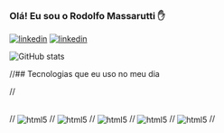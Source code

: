 ### Olá! Eu sou o Rodolfo Massarutti ✋


[![linkedin](https://img.shields.io/badge/LinkedIn-0077B5?style=for-the-badge&logo=linkedin&logoColor=white)](https://www.linkedin.com/in/rodolfo-massarutti-6924b622b/)
[![linkedin](https://img.shields.io/badge/Instagram-E4405F?style=for-the-badge&logo=instagram&logoColor=white)](https://www.instagram.com/rodolfomassarutti/)


![GitHub stats](https://github-readme-stats.vercel.app/api?username=massarutti&show_icons=true&theme=radical)

//## Tecnologias que eu uso no meu dia

//<div style="display: inline_block"> <br>
   // <img align="center" alt="html5" src="https://img.shields.io/badge/HTML5-E34F26?style=for-the-badge&logo=html5&logoColor=white"/>
   // <img align="center" alt="html5" src="https://img.shields.io/badge/CSS3-1572B6?style=for-the-badge&logo=css3&logoColor=white"/>
   // <img align="center" alt="html5" src="https://img.shields.io/badge/JavaScript-F7DF1E?style=for-the-badge&logo=javascript&logoColor=black"/>
   //  <img align="center" alt="html5" src="https://img.shields.io/badge/React-20232A?style=for-the-badge&logo=react&logoColor=61DAFB"/>
    // <img align="center" alt="html5" src="https://img.shields.io/badge/Node.js-43853D?style=for-the-badge&logo=node.js&logoColor=white"/>
//</div>
